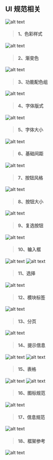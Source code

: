 ## UI 规范相关

![alt text](image.png)

> #### 1、色彩样式

![alt text](image-1.png)

> #### 2、渐变色

![alt text](image-2.png)

> #### 3、功能配⾊组

![alt text](image-3.png)

> #### 4、字体版式

![alt text](image-4.png)

> #### 5、字体大小

![alt text](image-5.png)

> #### 6、基础间距

![alt text](image-6.png)

> #### 7、按钮风格

![alt text](image-7.png)

> #### 8、按钮大小

![alt text](image-8.png)

> #### 9、复选按钮

![alt text](image-9.png)

> #### 10、输入框

![alt text](image-10.png)
![alt text](image-11.png)

> #### 11、选择

![alt text](image-12.png)

> #### 12、模块标签

![alt text](image-13.png)

> #### 13、分页

![alt text](image-14.png)

> #### 14、提示信息

![alt text](image-15.png)
![alt text](image-16.png)

> #### 15、表格

![alt text](image-17.png)
![alt text](image-18.png)

> #### 16、图标规范

![alt text](image-19.png)

> #### 17、信息规范

![alt text](image-20.png)

> #### 18、框架参考

![alt text](image-21.png)
